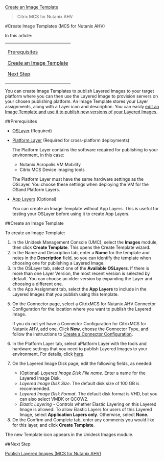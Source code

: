 [Create an Image Template](layered_images_create_template_co4)
 > Citrix MCS for Nutanix AHV
#Create Image Templates (MCS for Nutanix AHV)
In this article:
<table>            <col></col>            <tbody>                <tr>                    <td>                        <p><a href="#Pre"> Prerequisites</a>                        </p>                        <p><a href="#Cr_Temp"> Create an Image Template</a>                        </p>                        <p><a href="#Next"> Next Step</a>                        </p>                    </td>                </tr>            </tbody>        </table>
You can create Image Templates to publish Layered Images to your target platform where you can then use the Layered Image to provision servers on your chosen publishing platform. An Image Template stores your Layer assignments, along with a Layer icon and description. You can easily [edit](layered_images_manage_template_co4.htm#Ed_Temp)[ an Image Template and use it to publish new versions of your Layered Images. ](layered_images_manage_template_co4.htm#Ed_Temp)
##Prerequisites<a name="Pre"></a>
<ul>            <li>                <p><a href="layer_os_create_ah4.htm">OSLayer</a> (Required) </p>            </li>            <li>                <p><a href="layer_os_create_ah4.htm"></a><a href="layer_platform_create_ah4.htm">Platform Layer</a> (Required for cross-platform deployments)</p>                <p>The Platform Layer contains the software required for publishing to your environment, in this case:</p>                <ul>                    <li>Nutanix Acropolis VM Mobility</li>                    <li>Citrix MCS Device imaging tools</li>                </ul>                <p>The Platform Layer must have the same hardware settings as the OSLayer. You choose these settings when deploying the VM for the OSand Platform Layers.</p>            </li>            <li>                <p><a href="layer_apps_create_ah4.htm">App Layers</a> (Optional)</p>                <p>You can create an Image Template without App Layers. This is useful for testing your OSLayer before using it to create App Layers. </p>            </li>        </ul>
##Create an Image Template<a name="Cr_Temp"></a>
To create an Image Template:
<ol>            <li>In the Unidesk Management Console (UMC), select the <b>Images</b> module, then click <b>Create Template</b>. This opens the Create Template wizard.</li>            <li>In the Name and Description tab, enter a <b>Name</b> for the template and notes in the <b>Description</b> field, so you can identify the template when choosing one for publishing a Layered Image. </li>            <li>In the OSLayer tab, select one of the <b>Available OSLayers</b>. If there is more than one Layer Version, the most recent version is selected by default. You can choose an older version by expanding the Layer and choosing a different one.</li>            <li>In the App Assignment tab, select the <b>App Layers</b> to include in the Layered Images that you publish using this template.</li>            <li>                <p>On the Connector page, select a CitrixMCS for Nutanix AHV Connector Configuration for the location where you want to publish the Layered Image. </p>                <p>If you do not yet have a Connector Configuration for CitrixMCS for Nutanix AHV, add one. Click <b>New</b>, choose the Connector Type, and follow the instructions to <a href="connector_config_fields_ah_mc4.htm">Create a Connector Configuration</a>.</p>            </li>            <li>                <p>In the Platform Layer tab, select aPlatform Layer with the tools and hardware settings that you need to publish Layered Images to your environment. For details, click <a href="#platform_layer_prereqs">here</a>.</p>            </li>            <li>                <p>On the Layered Image Disk page, edit the following fields, as needed:</p>                <ul>                    <li>(Optional) <i>Layered Image Disk File name</i>. Enter a name for the Layered Image Disk.</li>                    <li><i>Layered Image Disk Size</i>. The default disk size of 100 GB is recommended.</li>                    <li><i>Layered Image Disk Format</i>. The default disk format is VHD, but you can also select VMDK or QCOW2.</li>                    <li><i>Elastic Layering</i> - Controls whether Elastic Layering  on this Layered Image is allowed. To allow Elastic Layers for users of this Layered Image, select <b>Application Layers only</b>. Otherwise, select <b>None</b>.</li>                </ul>            </li>            <li>On the Confirm and Complete tab, enter any comments you would like for this layer, and click <b>Create Template</b>.</li>        </ol>
The new Template icon appears in the Unidesk Images module.
##Next Step<a name="Next"></a>
[ Publish Layered Images (MCS for Nutanix AHV)](layered_images_publish_ah_mc4)[        ](layered_images_publish_ah_mc4)
